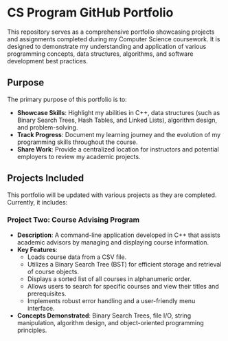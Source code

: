# CS Program GitHub Portfolio

This repository serves as a comprehensive portfolio showcasing projects and assignments completed during my Computer Science coursework. It is designed to demonstrate my understanding and application of various programming concepts, data structures, algorithms, and software development best practices.

## Purpose

The primary purpose of this portfolio is to:

*   **Showcase Skills**: Highlight my abilities in C++, data structures (such as Binary Search Trees, Hash Tables, and Linked Lists), algorithm design, and problem-solving.
*   **Track Progress**: Document my learning journey and the evolution of my programming skills throughout the course.
*   **Share Work**: Provide a centralized location for instructors and potential employers to review my academic projects.

## Projects Included

This portfolio will be updated with various projects as they are completed. Currently, it includes:

### Project Two: Course Advising Program

*   **Description**: A command-line application developed in C++ that assists academic advisors by managing and displaying course information.
*   **Key Features**:
    *   Loads course data from a CSV file.
    *   Utilizes a Binary Search Tree (BST) for efficient storage and retrieval of course objects.
    *   Displays a sorted list of all courses in alphanumeric order.
    *   Allows users to search for specific courses and view their titles and prerequisites.
    *   Implements robust error handling and a user-friendly menu interface.
*   **Concepts Demonstrated**: Binary Search Trees, file I/O, string manipulation, algorithm design, and object-oriented programming principles.
